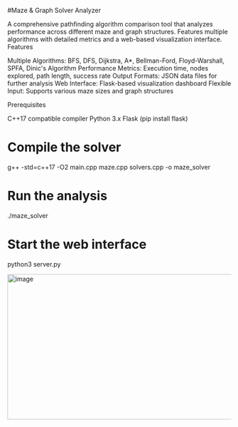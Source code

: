 #Maze & Graph Solver Analyzer

A comprehensive pathfinding algorithm comparison tool that analyzes performance across different maze and graph structures. Features multiple algorithms with detailed metrics and a web-based visualization interface.
Features

Multiple Algorithms: BFS, DFS, Dijkstra, A*, Bellman-Ford, Floyd-Warshall, SPFA, Dinic's Algorithm
Performance Metrics: Execution time, nodes explored, path length, success rate
Output Formats: JSON data files for further analysis
Web Interface: Flask-based visualization dashboard
Flexible Input: Supports various maze sizes and graph structures

Prerequisites

C++17 compatible compiler
Python 3.x
Flask (pip install flask)
# Compile the solver
g++ -std=c++17 -O2 main.cpp maze.cpp solvers.cpp -o maze_solver

# Run the analysis
./maze_solver

# Start the web interface
python3 server.py

<img width="578" height="326" alt="image" src="https://github.com/user-attachments/assets/2e0ed0f3-e475-493e-be43-89234c548aca" />




